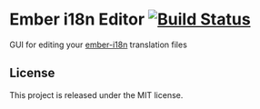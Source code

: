 # Ember i18n Editor [![Build Status](https://travis-ci.org/jcbvm/ember-i18n-editor.svg?branch=master)](https://travis-ci.org/jcbvm/require-i18next)

GUI for editing your [ember-i18n](https://github.com/jamesarosen/ember-i18n) translation files

## License

This project is released under the MIT license.
